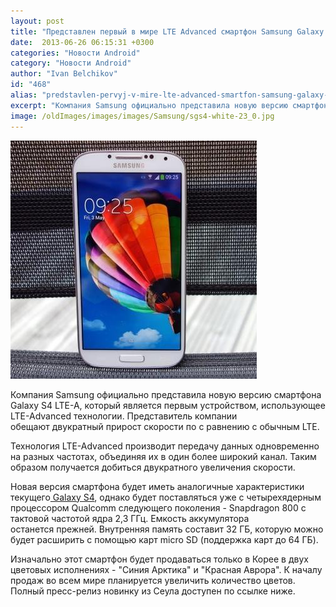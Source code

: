 ```yaml
---
layout: post
title: "Представлен первый в мире LTE Advanced смартфон Samsung Galaxy S4 LTE A"
date:  2013-06-26 06:15:31 +0300
categories: "Новости Android"
category: "Новости Android"
author: "Ivan Belchikov"
id: "468"
alias: "predstavlen-pervyj-v-mire-lte-advanced-smartfon-samsung-galaxy-s4-lte-a"
excerpt: "Компания Samsung официально представила новую версию смартфона Galaxy S4 LTE-A, который является первым устройством, использующее LTE-Advanced технологии. Представитель компании обещают двукратный прирост скорости по с равнению с обычным LTE. "
image: /oldImages/images/images/Samsung/sgs4-white-23_0.jpg
---
```

<img src="/oldImages/images/images/Samsung/sgs4-white-23_0.jpg" alt="Samsung Galaxy S4 LTE-A" />

Компания Samsung официально представила новую версию смартфона Galaxy S4 LTE-A, который является первым устройством, использующее LTE-Advanced технологии. Представитель компании обещают двукратный прирост скорости по с равнению с обычным LTE. 


Технология LTE-Advanced производит передачу данных одновременно на разных частотах, объединяя их в один более широкий канал. Таким образом получается добиться двукратного увеличения скорости.

Новая версия смартфона будет иметь аналогичные характеристики текущего<a href="index.php?option=com_content&amp;view=article&amp;id=383&amp;catid=8&amp;Itemid=102"> Galaxy S4</a>, однако будет поставляться уже с четырехядерным процессором Qualcomm следующего поколения - Snapdragon 800 с тактовой частотой ядра 2,3 ГГц. Емкость аккумулятора останется прежней. Внутренняя память составит 32 ГБ, которую можно будет расширить с помощью карт micro SD (поддержка карт до 64 ГБ).

Изначально этот смартфон будет продаваться только в Корее в двух цветовых исполнениях - "Синия Арктика" и "Красная Аврора". К началу продаж во всем мире планируется увеличить количество цветов. Полный пресс-релиз новинку из Сеула доступен по ссылке ниже.

 
